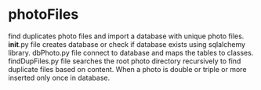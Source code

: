 # photoFiles
find duplicates photo files and import a database with unique photo files. 
__init__.py file creates database or check if database exists using sqlalchemy library.
dbPhoto.py file connect to database and maps the tables to classes. 
findDupFiles.py file searches the root photo directory recursively to find duplicate files based on content. When 
a photo is double or triple or more inserted only once in database.
